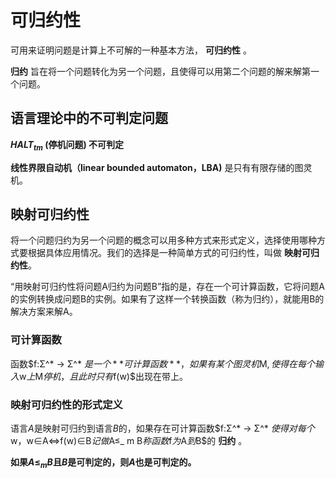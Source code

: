 # 可归约性

可用来证明问题是计算上不可解的一种基本方法， **可归约性** 。

**归约** 旨在将一个问题转化为另一个问题，且使得可以用第二个问题的解来解第一个问题。

## 语言理论中的不可判定问题

**$HALT_{tm}$ (停机问题) 不可判定**

**线性界限自动机（linear bounded automaton，LBA)** 是只有有限存储的图灵机。

## 映射可归约性

将一个问题归约为另一个问题的概念可以用多种方式来形式定义，选择使用哪种方式要根据具体应用情况。我们的选择是一种简单方式的可归约性，叫做 **映射可归约性**。

“用映射可归约性将问题A归约为问题B”指的是，存在一个可计算函数，它将问题A的实例转换成问题B的实例。如果有了这样一个转换函数（称为归约），就能用B的解决方案来解A。

### 可计算函数

函数$f:Σ^* → Σ^* $是一个 **可计算函数**，如果有某个图灵机$M$,使得在每个输入$w$上$M$停机，且此时只有$f(w)$出现在带上。

### 映射可归约性的形式定义

语言$A$是映射可归约到语言$B$的，如果存在可计算函数$f:Σ^* → Σ^* $使得对每个$w$，$w∈A⇔f(w)∈B$记做$A≤_ m B$称函数$f$为$A$到$B$的 **归约** 。

**如果$A≤_ m B$且$B$是可判定的，则$A$也是可判定的。**
